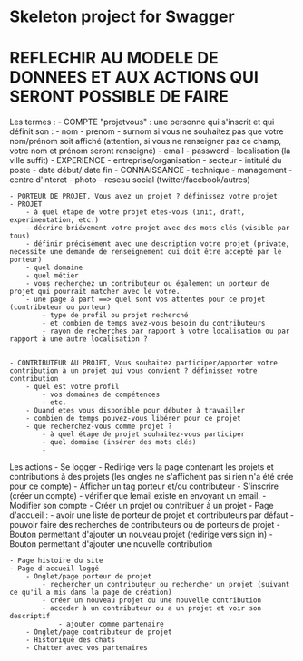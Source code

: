 # Skeleton project for Swagger
# REFLECHIR AU MODELE DE DONNEES ET AUX ACTIONS QUI SERONT POSSIBLE DE FAIRE
Les termes :
	- COMPTE "projetvous" : une personne qui s'inscrit et qui définit son :
		- nom
		- prenom
		- surnom si vous ne souhaitez pas que votre nom/prénom soit affiché (attention, si vous ne renseigner pas ce champ, votre nom et prénom seront renseigné)
		- email
		- password
		- localisation (la ville suffit)
		- EXPERIENCE
			- entreprise/organisation
			- secteur
			- intitulé du poste
			- date début/ date fin
		- CONNAISSANCE
			- technique
			- management
		- centre d'interet
		- photo
		- reseau social (twitter/facebook/autres)
	
	
	
	
	- PORTEUR DE PROJET, Vous avez un projet ? définissez votre projet
	- PROJET
		- à quel étape de votre projet etes-vous (init, draft, experimentation, etc.)
		- décrire briévement votre projet avec des mots clés (visible par tous)
		- définir précisément avec une description votre projet (private, necessite une demande de renseignement qui doit être accepté par le porteur)
		- quel domaine
		- quel métier
		- vous recherchez un contributeur ou également un porteur de projet qui pourrait matcher avec le votre.
		- une page à part ==> quel sont vos attentes pour ce projet (contributeur ou porteur)
			- type de profil ou projet recherché
			- et combien de temps avez-vous besoin du contributeurs
			- rayon de recherches par rapport à votre localisation ou par rapport à une autre localisation ?
			
		
	- CONTRIBUTEUR AU PROJET, Vous souhaitez participer/apporter votre contribution à un projet qui vous convient ? définissez votre contribution
		- quel est votre profil
			- vos domaines de compétences
			- etc.
		- Quand etes vous disponible pour débuter à travailler
		- combien de temps pouvez-vous libérer pour ce projet
		- que recherchez-vous comme projet ?
			- à quel étape de projet souhaitez-vous participer
			- quel domaine (insérer des mots clés)
			- 
	
		
Les actions
	- Se logger
		- Redirige vers la page contenant les projets et contributions à des projets (les ongles ne s'affichent pas si rien n'a été crée pour ce compte)
		- Afficher un tag porteur et/ou contributeur
	- S'inscrire (créer un compte)
		- vérifier que lemail existe en envoyant un email.
	- Modifier son compte
	- Créer un projet ou contribuer à un projet
	- Page d'accueil :
		- avoir une liste de porteur de projet et contributeurs par défaut
		- pouvoir faire des recherches de contributeurs ou de porteurs de projet
		- Bouton permettant d'ajouter un nouveau projet (redirige vers sign in)
		- Bouton permettant d'ajouter une nouvelle contribution
	
	- Page histoire du site
	- Page d'accueil loggé
		- Onglet/page porteur de projet
			- rechercher un contributeur ou rechercher un projet (suivant ce qu'il a mis dans la page de création)
			- créer un nouveau projet ou une nouvelle contribution
			- acceder à un contributeur ou a un projet et voir son descriptif
				- ajouter comme partenaire
		- Onglet/page contributeur de projet
		- Historique des chats
		- Chatter avec vos partenaires